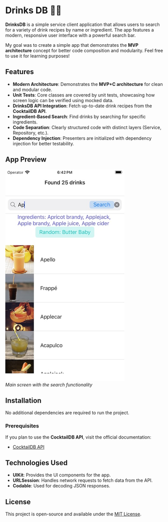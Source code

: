 
# Drinks DB 🥤🍹  

**DrinksDB** is a simple service client application that allows users to search for a variety of drink recipes by name or ingredient. The app features a modern, responsive user interface with a powerful search bar.  

My goal was to create a simple app that demonstrates the **MVP architecture** concept for better code composition and modularity. Feel free to use it for learning purposes!  

## Features  

- **Modern Architecture**: Demonstrates the **MVP+C architecture** for clean and modular code.  
- **Unit Tests**: Core classes are covered by unit tests, showcasing how screen logic can be verified using mocked data.  
- **DrinksDB API Integration**: Fetch up-to-date drink recipes from the **CocktailDB API**.  
- **Ingredient-Based Search**: Find drinks by searching for specific ingredients.  
- **Code Separation**: Clearly structured code with distinct layers (Service, Repository, etc.).  
- **Dependency Injection**: Presenters are initialized with dependency injection for better testability.  

## App Preview  

![Screenshot of DrinksDB](./AppPreview.jpg)  
*Main screen with the search functionality*  

## Installation  

No additional dependencies are required to run the project.  

### Prerequisites  

If you plan to use the **CocktailDB API**, visit the official documentation:  
- [CocktailDB API](https://www.thecocktaildb.com/)  

## Technologies Used  

- **UIKit**: Provides the UI components for the app.  
- **URLSession**: Handles network requests to fetch data from the API.  
- **Codable**: Used for decoding JSON responses.  

## License  

This project is open-source and available under the [MIT License](LICENSE).  
